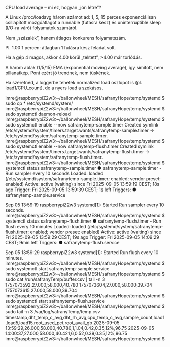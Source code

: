 


CPU load average – mi ez, hogyan „jön létre”?

A Linux /proc/loadavg három számot ad: 1, 5, 15 perces exponenciálisan csillapított mozgóátlagot a runnable (futásra kész) és uninterruptible sleep (I/O-ra váró) folyamatok számáról.

Nem „százalék”, hanem átlagos konkurens folyamatszám.

Pl. 1.00 1 percen: átlagban 1 futásra kész feladat volt.

Ha a gép 4 magos, akkor 4.00 körül „telített”, >4.00 már torlódás.

A három ablak (1/5/15) EMA (exponential moving average), így simított, nem pillanatkép. Pont ezért jó trendnek, nem tüskének.

Ha szeretnéd, a loggerbe tehetek normalized load oszlopot is (pl. load1/CPU_count), de a nyers load a szokásos.



imre@raspberrypiZ2w3:~/ballonwheel/MESH/safranyHope/temp/systemd $ sudo cp * /etc/systemd/system/
imre@raspberrypiZ2w3:~/ballonwheel/MESH/safranyHope/temp/systemd $ sudo systemctl daemon-reload
imre@raspberrypiZ2w3:~/ballonwheel/MESH/safranyHope/temp/systemd $ sudo systemctl enable --now safranytemp-sample.timer
Created symlink /etc/systemd/system/timers.target.wants/safranytemp-sample.timer → /etc/systemd/system/safranytemp-sample.timer.
imre@raspberrypiZ2w3:~/ballonwheel/MESH/safranyHope/temp/systemd $ sudo systemctl enable --now safranytemp-flush.timer
Created symlink /etc/systemd/system/timers.target.wants/safranytemp-flush.timer → /etc/systemd/system/safranytemp-flush.timer.
imre@raspberrypiZ2w3:~/ballonwheel/MESH/safranyHope/temp/systemd $ systemctl status safranytemp-sample.timer
● safranytemp-sample.timer - Run sampler every 10 seconds
     Loaded: loaded (/etc/systemd/system/safranytemp-sample.timer; enabled; vendor preset: enabled)
     Active: active (waiting) since Fri 2025-09-05 13:59:19 CEST; 18s ago
    Trigger: Fri 2025-09-05 13:59:39 CEST; 1s left
   Triggers: ● safranytemp-sample.service

Sep 05 13:59:19 raspberrypiZ2w3 systemd[1]: Started Run sampler every 10 seconds.
imre@raspberrypiZ2w3:~/ballonwheel/MESH/safranyHope/temp/systemd $ systemctl status safranytemp-flush.timer
● safranytemp-flush.timer - Run flush every 10 minutes
     Loaded: loaded (/etc/systemd/system/safranytemp-flush.timer; enabled; vendor preset: enabled)
     Active: active (waiting) since Fri 2025-09-05 13:59:29 CEST; 19s ago
    Trigger: Fri 2025-09-05 14:09:29 CEST; 9min left
   Triggers: ● safranytemp-flush.service

Sep 05 13:59:29 raspberrypiZ2w3 systemd[1]: Started Run flush every 10 minutes.
imre@raspberrypiZ2w3:~/ballonwheel/MESH/safranyHope/temp/systemd $ sudo systemctl start safranytemp-sample.service
imre@raspberrypiZ2w3:~/ballonwheel/MESH/safranyHope/temp/systemd $ sudo cat /run/safranyTemp/buffer.csv | tail -n 3
1757073592,27.000,58.000,40.780
1757073604,27.000,58.000,39.704
1757073615,27.000,58.000,39.704
imre@raspberrypiZ2w3:~/ballonwheel/MESH/safranyHope/temp/systemd $ sudo systemctl start safranytemp-flush.service
imre@raspberrypiZ2w3:~/ballonwheel/MESH/safranyHope/temp/systemd $ sudo tail -n 3 /var/log/safranyTemp/temp.csv
timestamp,dht_temp_c_avg,dht_rh_avg,cpu_temp_c_avg,sample_count,load1,load5,load15,root_used_pct,root_avail_gb
2025-09-05 13:59:29,26.000,58.000,40.780,1,1.04,0.42,0.35,12%,96.75
2025-09-05 14:00:37,27.000,58.000,40.421,6,0.52,0.39,0.35,12%,96.75
imre@raspberrypiZ2w3:~/ballonwheel/MESH/safranyHope/temp/systemd $ 

